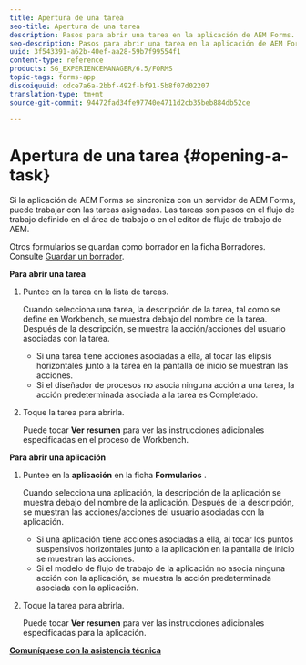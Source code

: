 ```yaml
---
title: Apertura de una tarea
seo-title: Apertura de una tarea
description: Pasos para abrir una tarea en la aplicación de AEM Forms.
seo-description: Pasos para abrir una tarea en la aplicación de AEM Forms.
uuid: 3f543391-a62b-40ef-aa28-59b7f99554f1
content-type: reference
products: SG_EXPERIENCEMANAGER/6.5/FORMS
topic-tags: forms-app
discoiquuid: cdce7a6a-2bbf-492f-bf91-5b8f07d02207
translation-type: tm+mt
source-git-commit: 94472fad34fe97740e4711d2cb35beb884db52ce

---
```



# Apertura de una tarea {#opening-a-task}

Si la aplicación de AEM Forms se sincroniza con un servidor de AEM Forms, puede trabajar con las tareas asignadas. Las tareas son pasos en el flujo de trabajo definido en el área de trabajo o en el editor de flujo de trabajo de AEM.

Otros formularios se guardan como borrador en la ficha Borradores. Consulte [Guardar un borrador](/help/forms/using/save-as-draft.md).

**Para abrir una tarea**

1. Puntee en la tarea en la lista de tareas.

   Cuando selecciona una tarea, la descripción de la tarea, tal como se define en Workbench, se muestra debajo del nombre de la tarea. Después de la descripción, se muestra la acción/acciones del usuario asociadas con la tarea.

   * Si una tarea tiene acciones asociadas a ella, al tocar las elipsis horizontales junto a la tarea en la pantalla de inicio se muestran las acciones.
   * Si el diseñador de procesos no asocia ninguna acción a una tarea, la acción predeterminada asociada a la tarea es Completado.

1. Toque la tarea para abrirla.

   Puede tocar **Ver resumen** para ver las instrucciones adicionales especificadas en el proceso de Workbench.

**Para abrir una aplicación**

1. Puntee en la **aplicación** en la ficha **Formularios** .

   Cuando selecciona una aplicación, la descripción de la aplicación se muestra debajo del nombre de la aplicación. Después de la descripción, se muestran las acciones/acciones del usuario asociadas con la aplicación.

   * Si una aplicación tiene acciones asociadas a ella, al tocar los puntos suspensivos horizontales junto a la aplicación en la pantalla de inicio se muestran las acciones.
   * Si el modelo de flujo de trabajo de la aplicación no asocia ninguna acción con la aplicación, se muestra la acción predeterminada asociada con la aplicación.

1. Toque la tarea para abrirla.

   Puede tocar **Ver resumen** para ver las instrucciones adicionales especificadas para la aplicación.

**[Comuníquese con la asistencia técnica](https://www.adobe.com/account/sign-in.supportportal.html)**
